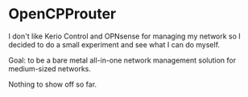 # OpenCPProuter

I don't like Kerio Control and OPNsense for managing my network so I decided to do a small experiment and see what I can do myself.

Goal: to be a bare metal all-in-one network management solution for medium-sized networks.

Nothing to show off so far.
